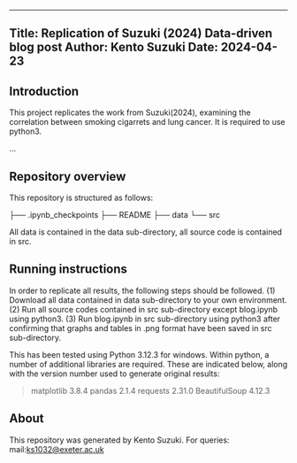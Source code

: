 --------------------------------------------------------------------------------
Title: Replication of Suzuki (2024)
        Data-driven blog post
Author: Kento Suzuki
Date: 2024-04-23
--------------------------------------------------------------------------------

## Introduction

 This project replicates the work from Suzuki(2024), examining the correlation between smoking cigarrets and lung cancer. It is required to use python3.

...

## Repository overview
This repository is structured as follows:

├── .ipynb_checkpoints
├── README
├── data
└── src


All data is contained in the data sub-directory, all source code is contained in src.


## Running instructions

In order to replicate all results, the following steps should be followed.
(1) Download all data contained in data sub-directory to your own environment.
(2) Run all source codes contained in src sub-directory except blog.ipynb using python3.
(3) Run blog.ipynb in src sub-directory using python3 after confirming that graphs and tables in .png format have been saved in src sub-directory.

This has been tested using Python 3.12.3 for windows. Within python, a number
of additional libraries are required.  These are indicated below, along with
the version number used to generate original results:
 > matplotlib 3.8.4
 > pandas 2.1.4
 > requests 2.31.0
 > BeautifulSoup 4.12.3

## About

This repository was generated by Kento Suzuki.  For queries:
 mail:ks1032@exeter.ac.uk
